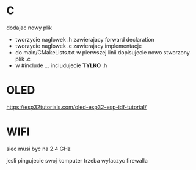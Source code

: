 # C
dodajac nowy plik
- tworzycie naglowek .h zawierajacy forward declaration
- tworzycie naglowek .c zawierajacy implementacje
- do main/CMakeLists.txt w pierwszej linii dopisujecie nowo stworzony plik .c
- w #include ... includujecie **TYLKO** .h

# OLED
https://esp32tutorials.com/oled-esp32-esp-idf-tutorial/

# WIFI
siec musi byc na 2.4 GHz

jesli pingujecie swoj komputer trzeba wylaczyc firewalla



